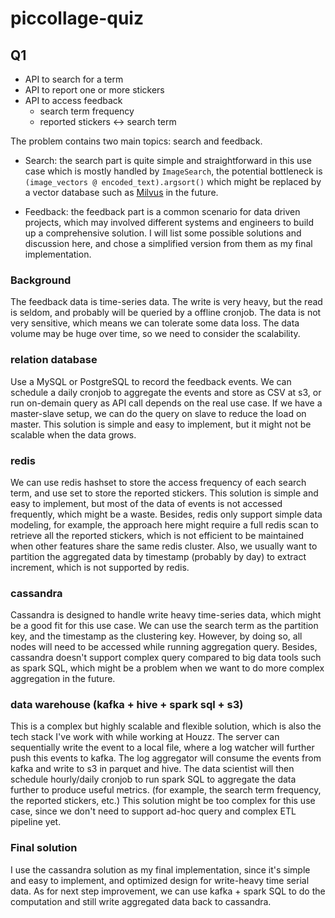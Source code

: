 # piccollage-quiz

## Q1
- API to search for a term
- API to report one or more stickers
- API to access feedback
  - search term frequency
  - reported stickers <-> search term

The problem contains two main topics: search and feedback.
- Search: the search part is quite simple and straightforward in this use case which is mostly handled by `ImageSearch`, the potential bottleneck is `(image_vectors @ encoded_text).argsort()` which might be replaced by a vector database such as [Milvus](https://github.com/milvus-io/milvus) in the future.

- Feedback: the feedback part is a common scenario for data driven projects, which may involved different systems and engineers to build up a comprehensive solution. I will list some possible solutions and discussion here, and chose a simplified version from them as my final implementation.

### Background
The feedback data is time-series data. The write is very heavy, but the read is seldom, and probably will be queried by a offline cronjob. The data is not very sensitive, which means we can tolerate some data loss. The data volume may be huge over time, so we need to consider the scalability.

### relation database
Use a MySQL or PostgreSQL to record the feedback events. We can schedule a daily cronjob to aggregate the events and store as CSV at s3, or run on-demain query as API call depends on the real use case. If we have a master-slave setup, we can do the query on slave to reduce the load on master.
This solution is simple and easy to implement, but it might not be scalable when the data grows. 

### redis
We can use redis hashset to store the access frequency of each search term, and use set to store the reported stickers. 
This solution is simple and easy to implement, but most of the data of events is not accessed frequently, which might be a waste. Besides, redis only support simple data modeling, for example, the approach here might require a full redis scan to retrieve all the reported stickers, which is not efficient to be maintained when other features share the same redis cluster. Also, we usually want to partition the aggregated data by timestamp (probably by day) to extract increment, which is not supported by redis.

### cassandra
Cassandra is designed to handle write heavy time-series data, which might be a good fit for this use case. We can use the search term as the partition key, and the timestamp as the clustering key. However, by doing so, all nodes will need to be accessed while running aggregation query. Besides, cassandra doesn't support complex query compared to big data tools such as spark SQL, which might be a problem when we want to do more complex aggregation in the future.

### data warehouse (kafka + hive + spark sql + s3)
This is a complex but highly scalable and flexible solution, which is also the tech stack I've work with while working at Houzz. The server can sequentially write the event to a local file, where a log watcher will further push this events to kafka. The log aggregator will consume the events from kafka and write to s3 in parquet and hive. The data scientist will then schedule hourly/daily cronjob to run spark SQL to aggregate the data further to produce useful metrics. (for example, the search term frequency, the reported stickers, etc.)
This solution might be too complex for this use case, since we don't need to support ad-hoc query and complex ETL pipeline yet.

### Final solution
I use the cassandra solution as my final implementation, since it's simple and easy to implement, and optimized design for write-heavy time serial data.
As for next step improvement, we can use kafka + spark SQL to do the computation and still write aggregated data back to cassandra.
